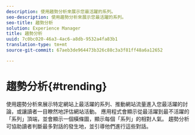 ```yaml
---
description: 使用趨勢分析來展示您最活躍的系列。
seo-description: 使用趨勢分析來展示您最活躍的系列。
seo-title: 趨勢分析
solution: Experience Manager
title: 趨勢分析
uuid: 7c0bc020-46a3-4ac6-a8db-9532a4fa83b1
translation-type: tm+mt
source-git-commit: 67aeb3de964473b326c88c3a3f81ff48a6a12652

---
```



# 趨勢分析{#trending}

使用趨勢分析來展示特定網站上最活躍的系列、推動網站流量進入您最活躍的討論，或讓讀者一目瞭然地評估網站活動。 應用程式會顯示從最活躍到最不活躍的「系列」頂端，並會顯示一個橫條圖，顯示每個「系列」的相對人氣。 趨勢分析可協助讀者判斷最多對話的發生地，並引導他們進行這些對話。
